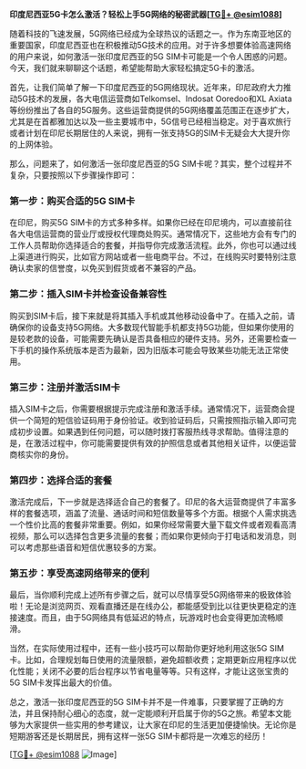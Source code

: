 **印度尼西亚5G卡怎么激活？轻松上手5G网络的秘密武器[[TG💪+ @esim1088](https://t.me/s/esim1088)]**

随着科技的飞速发展，5G网络已经成为全球热议的话题之一。作为东南亚地区的重要国家，印度尼西亚也在积极推动5G技术的应用。对于许多想要体验高速网络的用户来说，如何激活一张印度尼西亚的5G SIM卡可能是一个令人困惑的问题。今天，我们就来聊聊这个话题，希望能帮助大家轻松搞定5G卡的激活。

首先，让我们简单了解一下印度尼西亚的5G网络现状。近年来，印尼政府大力推动5G技术的发展，各大电信运营商如Telkomsel、Indosat Ooredoo和XL Axiata等纷纷推出了各自的5G服务。这些运营商提供的5G网络覆盖范围正在逐步扩大，尤其是在首都雅加达以及一些主要城市中，5G信号已经相当稳定。对于喜欢旅行或者计划在印尼长期居住的人来说，拥有一张支持5G的SIM卡无疑会大大提升你的上网体验。

那么，问题来了，如何激活一张印度尼西亚的5G SIM卡呢？其实，整个过程并不复杂，只要按照以下步骤操作即可：

### 第一步：购买合适的5G SIM卡

在印尼，购买5G SIM卡的方式多种多样。如果你已经在印尼境内，可以直接前往各大电信运营商的营业厅或授权代理商处购买。通常情况下，这些地方会有专门的工作人员帮助你选择适合的套餐，并指导你完成激活流程。此外，你也可以通过线上渠道进行购买，比如官方网站或者一些电商平台。不过，在线购买时要特别注意确认卖家的信誉度，以免买到假货或者不兼容的产品。

### 第二步：插入SIM卡并检查设备兼容性

购买到SIM卡后，接下来就是将其插入手机或其他移动设备中了。在插入之前，请确保你的设备支持5G网络。大多数现代智能手机都支持5G功能，但如果你使用的是较老款的设备，可能需要先确认是否具备相应的硬件支持。另外，还需要检查一下手机的操作系统版本是否为最新，因为旧版本可能会导致某些功能无法正常使用。

### 第三步：注册并激活SIM卡

插入SIM卡之后，你需要根据提示完成注册和激活手续。通常情况下，运营商会提供一个简短的短信验证码用于身份验证。收到验证码后，只需按照指示输入即可完成初步设置。如果遇到任何问题，可以随时拨打客服热线寻求帮助。值得注意的是，在激活过程中，你可能需要提供有效的护照信息或者其他相关证件，以便运营商核实你的身份。

### 第四步：选择合适的套餐

激活完成后，下一步就是选择适合自己的套餐了。印尼的各大运营商提供了丰富多样的套餐选项，涵盖了流量、通话时间和短信数量等多个方面。根据个人需求挑选一个性价比高的套餐非常重要。例如，如果你经常需要大量下载文件或者观看高清视频，那么可以选择包含更多流量的套餐；而如果你更倾向于打电话和发消息，则可以考虑那些语音和短信优惠较多的方案。

### 第五步：享受高速网络带来的便利

最后，当你顺利完成上述所有步骤之后，就可以尽情享受5G网络带来的极致体验啦！无论是浏览网页、观看直播还是在线办公，都能感受到比以往更快更稳定的连接速度。而且，由于5G网络具有低延迟的特点，玩游戏时也会变得更加流畅顺滑。

当然，在实际使用过程中，还有一些小技巧可以帮助你更好地利用这张5G SIM卡。比如，合理规划每日使用的流量限额，避免超额收费；定期更新应用程序以优化性能；关闭不必要的后台程序以节省电量等等。只有这样，才能让这张宝贵的5G SIM卡发挥出最大的价值。

总之，激活一张印度尼西亚的5G SIM卡并不是一件难事，只要掌握了正确的方法，并且保持耐心细心的态度，就一定能顺利开启属于你的5G之旅。希望本文能够为大家提供一些实用的参考建议，让大家在印尼的生活更加便捷愉快。无论你是短期游客还是长期居民，拥有这样一张5G SIM卡都将是一次难忘的经历！

[[TG💪+ @esim1088](https://t.me/s/esim1088) ![Image](https://i.postimg.cc/4NQfJmqS/Snipaste-2025-05-13-00-14-12.png)]